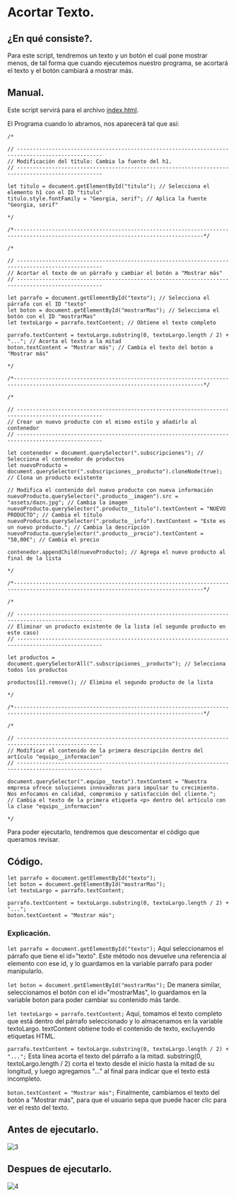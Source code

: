 # Acortar Texto.

## ¿En qué consiste?.
Para este script, tendremos un texto y un botón el cual pone mostrar menos, de tal forma que cuando ejecutemos nuestro programa, se acortará el texto y el botón cambiará a mostrar más.

## Manual.
Este script servirá para el archivo [index.html](https://github.com/erneupa/CodesFLY/blob/main/index.html).

El Programa cuando lo abramos, nos aparecerá tal que así:
```
/*

// -------------------------------------------------------------------------------------------------
// Modificación del título: Cambia la fuente del h1.
// -------------------------------------------------------------------------------------------------

let titulo = document.getElementById("titulo"); // Selecciona el elemento h1 con el ID "titulo"
titulo.style.fontFamily = "Georgia, serif"; // Aplica la fuente "Georgia, serif"

*/

/*----------------------------------------------------------------------------------------------------------------------------------*/

/*

// -------------------------------------------------------------------------------------------------
// Acortar el texto de un párrafo y cambiar el botón a "Mostrar más"
// -------------------------------------------------------------------------------------------------

let parrafo = document.getElementById("texto"); // Selecciona el párrafo con el ID "texto"
let boton = document.getElementById("mostrarMas"); // Selecciona el botón con el ID "mostrarMas"
let textoLargo = parrafo.textContent; // Obtiene el texto completo 

parrafo.textContent = textoLargo.substring(0, textoLargo.length / 2) + "..."; // Acorta el texto a la mitad
boton.textContent = "Mostrar más"; // Cambia el texto del botón a "Mostrar más"

*/

/*----------------------------------------------------------------------------------------------------------------------------------*/

/*

// -------------------------------------------------------------------------------------------------
// Crear un nuevo producto con el mismo estilo y añadirlo al contenedor
// -------------------------------------------------------------------------------------------------

let contenedor = document.querySelector(".subscripciones"); // Selecciona el contenedor de productos
let nuevoProducto = document.querySelector(".subscripciones__producto").cloneNode(true); // Clona un producto existente

// Modifica el contenido del nuevo producto con nueva información
nuevoProducto.querySelector(".producto__imagen").src = "assets/dazn.jpg"; // Cambia la imagen
nuevoProducto.querySelector(".producto__titulo").textContent = "NUEVO PRODUCTO"; // Cambia el título
nuevoProducto.querySelector(".producto__info").textContent = "Este es un nuevo producto."; // Cambia la descripción
nuevoProducto.querySelector(".producto__precio").textContent = "50,00€"; // Cambia el precio

contenedor.appendChild(nuevoProducto); // Agrega el nuevo producto al final de la lista

*/

/*----------------------------------------------------------------------------------------------------------------------------------*/

/*

// -------------------------------------------------------------------------------------------------
// Eliminar un producto existente de la lista (el segundo producto en este caso)
// -------------------------------------------------------------------------------------------------

let productos = document.querySelectorAll(".subscripciones__producto"); // Selecciona todos los productos

productos[1].remove(); // Elimina el segundo producto de la lista

*/

/*----------------------------------------------------------------------------------------------------------------------------------*/

/*

// -------------------------------------------------------------------------------------------------
// Modificar el contenido de la primera descripción dentro del artículo "equipo__informacion"
// -------------------------------------------------------------------------------------------------

document.querySelector(".equipo__texto").textContent = "Nuestra empresa ofrece soluciones innovadoras para impulsar tu crecimiento. Nos enfocamos en calidad, compromiso y satisfacción del cliente."; 
// Cambia el texto de la primera etiqueta <p> dentro del artículo con la clase "equipo__informacion"

*/
```

Para poder ejecutarlo, tendremos que descomentar el código que queramos revisar.

## Código.
```
let parrafo = document.getElementById("texto");
let boton = document.getElementById("mostrarMas");
let textoLargo = parrafo.textContent;

parrafo.textContent = textoLargo.substring(0, textoLargo.length / 2) + "...";
boton.textContent = "Mostrar más";

```

### Explicación.
```let parrafo = document.getElementById("texto");``` Aquí seleccionamos el párrafo que tiene el id="texto". Este método nos devuelve una referencia al elemento con ese id, y lo guardamos en la variable parrafo para poder manipularlo.

```let boton = document.getElementById("mostrarMas");``` De manera similar, seleccionamos el botón con el id="mostrarMas", lo guardamos en la variable boton para poder cambiar su contenido más tarde.

```let textoLargo = parrafo.textContent;``` Aquí, tomamos el texto completo que está dentro del párrafo seleccionado y lo almacenamos en la variable textoLargo. textContent obtiene todo el contenido de texto, excluyendo etiquetas HTML.

```parrafo.textContent = textoLargo.substring(0, textoLargo.length / 2) + "...";``` Esta línea acorta el texto del párrafo a la mitad. substring(0, textoLargo.length / 2) corta el texto desde el inicio hasta la mitad de su longitud, y luego agregamos "..." al final para indicar que el texto está incompleto.

```boton.textContent = "Mostrar más";``` Finalmente, cambiamos el texto del botón a "Mostrar más", para que el usuario sepa que puede hacer clic para ver el resto del texto.

## Antes de ejecutarlo.
![3](/js/Explicaciones/assets/1.png)

## Despues de ejecutarlo.
![4](/js/Explicaciones/assets/2.png)
